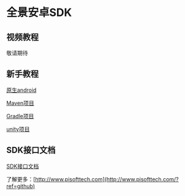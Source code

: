 # 全景安卓SDK

## 视频教程

敬请期待

## 新手教程

[原生android](./tutorials/basic.md)

[Maven项目](./tutorials/maven.md)

[Gradle项目](./tutorials/gradle.md)

[unity项目](./tutorials/unity.md)


## SDK接口文档

[SDK接口文档](./sdk-api/)

了解更多：[http://www.pisofttech.com](http://www.pisofttech.com/?ref=github)
